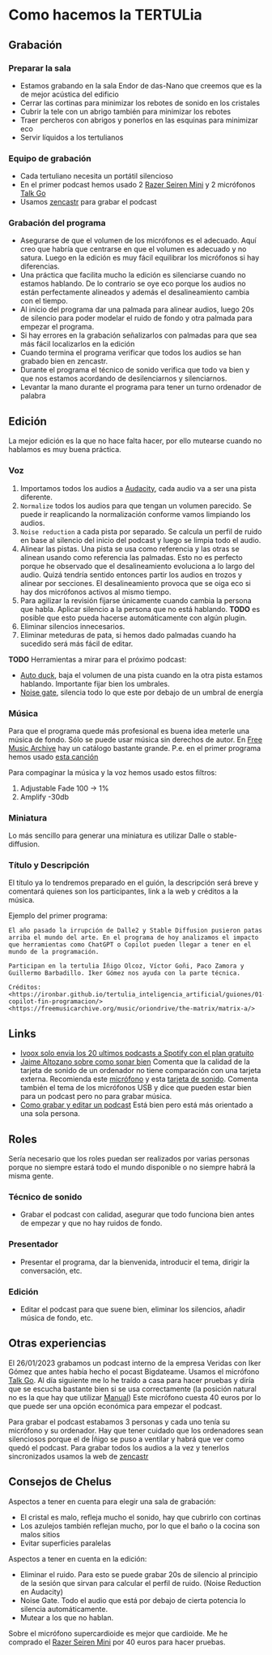 # Como hacemos la TERTULia

## Grabación

### Preparar la sala

- Estamos grabando en la sala Endor de das-Nano que creemos que es la de mejor acústica del edificio
- Cerrar las cortinas para minimizar los rebotes de sonido en los cristales
- Cubrir la tele con un abrigo también para minimizar los rebotes
- Traer percheros con abrigos y ponerlos en las esquinas para minimizar eco
- Servir líquidos a los tertulianos

### Equipo de grabación

- Cada tertuliano necesita un portátil silencioso
- En el primer podcast hemos usado 2 [Razer Seiren Mini](https://www.mediamarkt.es/es/product/_micr%C3%B3fono-razer-seiren-mini-mercury-usb-para-pc-mac-ps4-110-db-blanco-1495613.html) y 2 micrófonos [Talk Go](https://www.amazon.es/JLab-Audio-Talk-Black-W125781587/dp/B0885C9FLV)
- Usamos [zencastr](https://zencastr.com/) para grabar el podcast

### Grabación del programa

- Asegurarse de que el volumen de los micrófonos es el adecuado. Aquí creo que habría que centrarse en que
el volumen es adecuado y no satura. Luego en la edición es muy fácil equilibrar los micrófonos si hay diferencias.
- Una práctica que facilita mucho la edición es silenciarse cuando no estamos hablando. De lo contrario
se oye eco porque los audios no están perfectamente alineados y además el desalineamiento cambia con el tiempo.
- Al inicio del programa dar una palmada para alinear audios, luego 20s de silencio para poder modelar
el ruido de fondo y otra palmada para empezar el programa.
- Si hay errores en la grabación señalizarlos con palmadas para que sea más fácil localizarlos en la edición
- Cuando termina el programa verificar que todos los audios se han grabado bien en zencastr.
- Durante el programa el técnico de sonido verifica que todo va bien y que nos estamos acordando de desilenciarnos y silenciarnos.
- Levantar la mano durante el programa para tener un turno ordenador de palabra

## Edición

La mejor edición es la que no hace falta hacer, por ello mutearse cuando no hablamos es muy buena práctica.

### Voz

1. Importamos todos los audios a [Audacity](https://www.audacityteam.org/), cada audio va a ser una pista diferente.
1. `Normalize` todos los audios para que tengan un volumen parecido. Se puede ir reaplicando la normalización conforme vamos limpiando los audios.
1. `Noise reduction` a cada pista por separado. Se calcula un perfil de ruido en base al silencio del inicio del podcast y luego se limpia todo el audio.
1. Alinear las pistas. Una pista se usa como referencia y las otras se alinean usando como referencia
las palmadas. Esto no es perfecto porque he observado que el desalineamiento evoluciona a lo largo del audio.
Quizá tendría sentido entonces partir los audios en trozos y alinear por secciones. El desalineamiento
provoca que se oiga eco si hay dos micrófonos activos al mismo tiempo.
1. Para agilizar la revisión fijarse únicamente cuando cambia la persona que habla. Aplicar silencio
a la persona que no está hablando. **TODO** es posible que esto pueda hacerse automáticamente con algún plugin.
1. Eliminar silencios innecesarios.
1. Eliminar meteduras de pata, si hemos dado palmadas cuando ha sucedido será más fácil de editar.

**TODO** Herramientas a mirar para el próximo podcast:

- [Auto duck](https://manual.audacityteam.org/man/auto_duck.html), baja el volumen de una pista cuando en la otra pista estamos hablando. Importante fijar bien los umbrales.
- [Noise gate](https://manual.audacityteam.org/man/noise_gate.html), silencia todo lo que este por debajo de un umbral de energía

### Música

Para que el programa quede más profesional es buena idea meterle una música de fondo. Sólo se puede
usar música sin derechos de autor. En [Free Music Archive](https://freemusicarchive.org) hay un catálogo
bastante grande. P.e. en el primer programa hemos usado [esta canción](https://freemusicarchive.org/music/oriondrive/the-matrix/matrix-a/)

Para compaginar la música y la voz hemos usado estos filtros:

1. Adjustable Fade 100 -> 1%
1. Amplify -30db

### Miniatura

Lo más sencillo para generar una miniatura es utilizar Dalle o stable-diffusion.

### Título y Descripción

El título ya lo tendremos preparado en el guión, la descripción será breve y comentará quienes
son los participantes, link a la web y créditos a la música.

Ejemplo del primer programa:

```text
El año pasado la irrupción de Dalle2 y Stable Diffusion pusieron patas arriba el mundo del arte. En el programa de hoy analizamos el impacto que herramientas como ChatGPT o Copilot pueden llegar a tener en el mundo de la programación.

Participan en la tertulia Íñigo Olcoz, Víctor Goñi, Paco Zamora y Guillermo Barbadillo. Iker Gómez nos ayuda con la parte técnica.

Créditos:
<https://ironbar.github.io/tertulia_inteligencia_artificial/guiones/01-copilot-fin-programacion/>
<https://freemusicarchive.org/music/oriondrive/the-matrix/matrix-a/>
```

## Links

- [Ivoox solo envia los 20 ultimos podcasts a Spotify con el plan gratuito](http://www.todosobrepodcast.com/2020/08/por-que-solo-llegan-20-episodios-de-tu.html)
- [Jaime Altozano sobre como sonar bien](https://www.youtube.com/watch?v=4Wp8X7MvGB0) Comenta que la calidad de la tarjeta de sonido de un ordenador no tiene comparación con una tarjeta externa. Recomienda este [micrófono](https://www.amazon.es/profesional-transmisi%C3%B3n-condensador-antivibratoria-alimentaci%C3%B3n/dp/B00XBQ8UGG) y esta [tarjeta de sonido](https://www.amazon.es/Behringer-UM2-Interface-audio-sampleado/dp/B00EK1OTZC). Comenta también el tema de los micrófonos USB y dice que pueden estar bien para un podcast pero no para grabar música.
- [Como grabar y editar un podcast](https://www.youtube.com/watch?v=DyKd-1X9mK0) Está bien pero está más orientado a una sola persona.

## Roles

Sería necesario que los roles puedan ser realizados por varias personas porque no siempre estará todo el mundo disponible o no siempre habrá la misma gente.

### Técnico de sonido

- Grabar el podcast con calidad, asegurar que todo funciona bien antes de empezar y que no hay ruidos de fondo.

### Presentador

- Presentar el programa, dar la bienvenida, introducir el tema, dirigir la conversación, etc.

### Edición

- Editar el podcast para que suene bien, eliminar los silencios, añadir música de fondo, etc.

## Otras experiencias

El 26/01/2023 grabamos un podcast interno de la empresa Veridas con Iker Gómez que antes había hecho
el pocast Bigdateame. Usamos el micrófono [Talk Go](https://www.amazon.es/JLab-Audio-Talk-Black-W125781587/dp/B0885C9FLV).
Al día siguiente me lo he traído a casa para hacer pruebas y diría que se escucha bastante bien si
se usa correctamente (la posición natural no es la que hay que utilizar [Manual](https://cdn.shopify.com/s/files/1/0240/9337/files/Talk_GO_Microphone_Manual.pdf?v=1621028683))
Este micrófono cuesta 40 euros por lo que puede ser una opción económica para empezar el podcast.

Para grabar el podcast estabamos 3 personas y cada uno tenía su micrófono y su ordenador. Hay que tener
cuidado que los ordenadores sean silenciosos porque el de Íñigo se puso a ventilar y habrá que ver
como quedó el podcast. Para grabar todos los audios a la vez y tenerlos sincronizados usamos la web
de [zencastr](https://zencastr.com/)

## Consejos de Chelus

Aspectos a tener en cuenta para elegir una sala de grabación:

- El cristal es malo, refleja mucho el sonido, hay que cubrirlo con cortinas
- Los azulejos también reflejan mucho, por lo que el baño o la cocina son malos sitios
- Evitar superficies paralelas

Aspectos a tener en cuenta en la edición:

- Eliminar el ruido. Para esto se puede grabar 20s de silencio al principio de la sesión que sirvan para calcular el perfil de ruido. (Noise Reduction en Audacity)
- Noise Gate. Todo el audio que está por debajo de cierta potencia lo silencia automáticamente. 
- Mutear a los que no hablan.

Sobre el micrófono supercardioide es mejor que cardioide. Me he comprado el [Razer Seiren Mini](https://www.mediamarkt.es/es/product/_micr%C3%B3fono-razer-seiren-mini-mercury-usb-para-pc-mac-ps4-110-db-blanco-1495613.html) por 40 euros para hacer pruebas.

